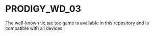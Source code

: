 # PRODIGY_WD_03
The well-known tic tac toe game is available in this repository and is compatible with all devices.
